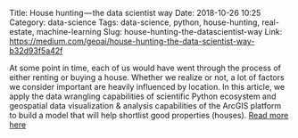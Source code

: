 Title: House hunting — the data scientist way
Date: 2018-10-26 10:25
Category: data-science
Tags: data-science, python, house-hunting, real-estate, machine-learning
Slug: house-hunting-the-datascientist-way
Link: https://medium.com/geoai/house-hunting-the-data-scientist-way-b32d93f5a42f

At some point in time, each of us would have went through the process of either renting or buying a house. Whether we realize or not, a lot of factors we consider important are heavily influenced by location. In this article, we apply the data wrangling capabilities of scientific Python ecosystem and geospatial data visualization & analysis capabilities of the ArcGIS platform to build a model that will help shortlist good properties (houses). [Read more here](https://medium.com/geoai/house-hunting-the-data-scientist-way-b32d93f5a42f)